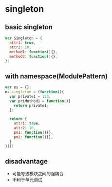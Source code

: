 # singleton

## basic singleton
```js
var Singleton = {
  attr1: true,
  attr2: 10,
  method1: function(){},
  method2: function(){},
};
```

## with namespace(ModulePattern)
```js
var ns = {};
ns.singleton = (function(){
  var private1 = 123;
  var priMethod1 = function(){
    return private1;
  };

  return {
    attr1: true,
    attr2: 10,
    pm1: function(){},
    pm2: function(){},
  }
}())
```

## disadvantage
- 可能导致模块之间的强耦合
- 不利于单元测试

